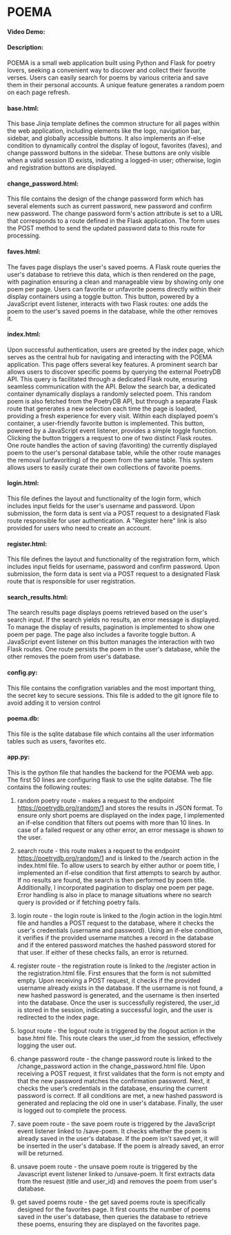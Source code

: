 # POEMA
#### Video Demo:  <URL HERE>
#### Description:
POEMA is a small web application built using Python and Flask for poetry lovers, seeking a convenient way to discover and collect their favorite verses. Users can easily search for poems by various criteria and save them in their personal accounts. A unique feature generates a random poem on each page refresh.

#### base.html: 
This base Jinja template defines the common structure for all pages within the web application, including elements like the logo, navigation bar, sidebar, and globally accessible buttons. It also implements an if-else condition to dynamically control the display of logout, favorites (faves), and change password buttons in the sidebar. These buttons are only visible when a valid session ID exists, indicating a logged-in user; otherwise, login and registration buttons are displayed.

#### change_password.html:
This file contains the design of the change password form which has several elements such as current password, new password and confirm new password. The change password form's action attribute is set to a URL that corresponds to a route defined in the Flask application. The form uses the POST method to send the updated password data to this route for processing.

#### faves.html:
The faves page displays the user's saved poems. A Flask route queries the user's database to retrieve this data, which is then rendered on the page, with pagination ensuring a clean and manageable view by showing only one poem per page. Users can favorite or unfavorite poems directly within their display containers using a toggle button. This button, powered by a JavaScript event listener, interacts with two Flask routes: one adds the poem to the user's saved poems in the database, while the other removes it.


#### index.html:
Upon successful authentication, users are greeted by the index page, which serves as the central hub for navigating and interacting with the POEMA application. This page offers several key features. A prominent search bar allows users to discover specific poems by querying the external PoetryDB API. This query is facilitated through a dedicated Flask route, ensuring seamless communication with the API. Below the search bar, a dedicated container dynamically displays a randomly selected poem. This random poem is also fetched from the PoetryDB API, but through a separate Flask route that generates a new selection each time the page is loaded, providing a fresh experience for every visit. Within each displayed poem's container, a user-friendly favorite button is implemented. This button, powered by a JavaScript event listener, provides a simple toggle function. Clicking the button triggers a request to one of two distinct Flask routes. One route handles the action of saving (favoriting) the currently displayed poem to the user's personal database table, while the other route manages the removal (unfavoriting) of the poem from the same table. This system allows users to easily curate their own collections of favorite poems.

#### login.html:
This file defines the layout and functionality of the login form, which includes input fields for the user's username and password. Upon submission, the form data is sent via a POST request to a designated Flask route responsible for user authentication. A "Register here" link is also provided for users who need to create an account.

#### register.html:
This file defines the layout and functionality of the registration form, which includes input fields for username, password and confirm password. Upon submission, the form data is sent via a POST request to a designated Flask route that is responsible for user registration. 

#### search_results.html:
The search results page displays poems retrieved based on the user's search input. If the search yields no results, an error message is displayed. To manage the display of results, pagination is implemented to show one poem per page. The page also includes a favorite toggle button. A JavaScript event listener on this button manages the interaction with two Flask routes. One route persists the poem in the user's database, while the other removes the poem from user's database.

#### config.py:
This file contains the configration variables and the most important thing, the secret key to secure sessions. This file is added to the git ignore file to avoid adding it to version control

#### poema.db:
This file is the sqlite database file which contains all the user information tables such as users, favorites etc.

#### app.py:
This is the python file that handles the backend for the POEMA web app. The first 50 lines are configuring flask to use the sqlite databse. The file contains the following routes:
1. random poetry route - makes a request to the endpoint https://poetrydb.org/random/1 and stores the results in JSON format. To ensure only short poems are displayed on the index page, I implemented an if-else condition that filters out poems with more than 10 lines. In case of a failed request or any other error, an error message is shown to the user.

2. search route - this route makes a request to the endpoint https://poetrydb.org/random/1 and is linked to the /search action in the index.html file. To allow users to search by either author or poem title, I implemented an if-else condition that first attempts to search by author. If no results are found, the search is then performed by poem title. Additionally, I incorporated pagination to display one poem per page. Error handling is also in place to manage situations where no search query is provided or if fetching poetry fails.

3. login route - the login route is linked to the /login action in the login.html file and handles a POST request to the database, where it checks the user's credentials (username and password). Using an if-else condition, it verifies if the provided username matches a record in the database and if the entered password matches the hashed password stored for that user. If either of these checks fails, an error is returned.

4. register route - the registration route is linked to the /register action in the registration.html file. First ensures that the form is not submitted empty. Upon receiving a POST request, it checks if the provided username already exists in the database. If the username is not found, a new hashed password is generated, and the username is then inserted into the database. Once the user is successfully registered, the user_id is stored in the session, indicating a successful login, and the user is redirected to the index page.

5. logout route - the logout route is triggered by the /logout action in the base.html file. This route clears the user_id from the session, effectively logging the user out.

6. change password route - the change password route is linked to the /change_password action in the change_password.html file. Upon receiving a POST request, it first validates that the form is not empty and that the new password matches the confirmation password. Next, it checks the user’s credentials in the database, ensuring the current password is correct. If all conditions are met, a new hashed password is generated and replacing the old one in user's database. Finally, the user is logged out to complete the process.

7. save poem route - the save poem route is triggered by the JavaScript event listener linked to /save-poem. It checks whether the poem is already saved in the user's database. If the poem isn't saved yet, it will be inserted in the user's database. If the poem is already saved, an error will be returned.

8. unsave poem route - the unsave poem route is triggered by the Javascript event listener linked to /unsave-poem. It first extracts data from the resuest (title and user_id) and removes the poem from user's database. 

9. get saved poems route - the get saved poems route is specifically designed for the favorites page. It first counts the number of poems saved in the user's database, then queries the database to retrieve these poems, ensuring they are displayed on the favorites page.

